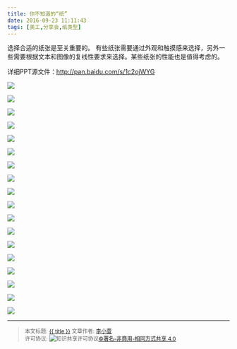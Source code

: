 ```yaml
---
title: 你不知道的“纸”
date: 2016-09-23 11:11:43
tags: [美工,分享会,纸类型]
---
```


选择合适的纸张是至关重要的。
有些纸张需要通过外观和触摸感来选择，另外一些需要根据文本和图像的复线性要求来选择。某些纸张的性能也是值得考虑的。

详细PPT源文件：http://pan.baidu.com/s/1c2ojWYG

<!--more-->


![](http://ww4.sinaimg.cn/mw690/006rmJyDgw1f88eq1mjuij30iy0e30t1.jpg)

![](http://ww3.sinaimg.cn/mw690/006rmJyDgw1f88eo3szaej30ix0e7wf4.jpg)

![](http://ww3.sinaimg.cn/mw690/006rmJyDgw1f88eo4j8cgj30ix0e6t9e.jpg)

![](http://ww4.sinaimg.cn/mw690/006rmJyDgw1f88eo5ghk7j30ix0e6my4.jpg)

![](http://ww1.sinaimg.cn/mw690/006rmJyDgw1f88eo683yqj30ix0e73z1.jpg)

![](http://ww1.sinaimg.cn/mw690/006rmJyDgw1f88eo7d36cj30ix0e7q3q.jpg)

![](http://ww3.sinaimg.cn/mw690/006rmJyDgw1f88eo89e2xj30iv0e7gm8.jpg)

![](http://ww2.sinaimg.cn/mw690/006rmJyDgw1f88eo928jgj30ix0e6q3m.jpg)

![](http://ww4.sinaimg.cn/mw690/006rmJyDgw1f88eo9ook3j30ix0e6wf4.jpg)

![](http://ww4.sinaimg.cn/mw690/006rmJyDgw1f88eoag3cqj30iy0e7aal.jpg)

![](http://ww2.sinaimg.cn/mw690/006rmJyDgw1f88eob1ak1j30iw0e63z3.jpg)

![](http://ww4.sinaimg.cn/mw690/006rmJyDgw1f88eodvamjj30ix0e3q3o.jpg)

![](http://ww3.sinaimg.cn/mw690/006rmJyDgw1f88eoeio0gj30iv0e8dgo.jpg)

![](http://ww2.sinaimg.cn/mw690/006rmJyDgw1f88eofkwwoj30iv0e7dgk.jpg)

![](http://ww3.sinaimg.cn/mw690/006rmJyDgw1f88eog658wj30iv0e7aat.jpg)

![](http://ww2.sinaimg.cn/mw690/006rmJyDgw1f88eogyn9pj30ix0e5t96.jpg)

![](http://ww1.sinaimg.cn/mw690/006rmJyDgw1f88eohs75xj30iw0e5q3y.jpg)

![](http://ww2.sinaimg.cn/mw690/006rmJyDgw1f88eoig0o3j30ix0e7ab3.jpg)



------

> <span style="font-size:12px">本文标题: <a href="{{ permalink }}">{{ title }}</a>
> 文章作者: <a href="http://itxiehui.github.io/">李小萱</a>  
> 许可协议: <img alt="知识共享许可协议" style="border-width:0" src="https://i.creativecommons.org/l/by-nc-sa/4.0/80x15.png" /><a rel="license" href="http://creativecommons.org/licenses/by-nc-sa/4.0/">©署名-非商用-相同方式共享 4.0</a></span>

